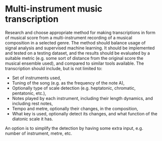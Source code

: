 # Multi-instrument music transcription

Research and choose appropriate method for making transcriptions in form of musical score from a multi-instrument recording of a musical composition in a selected genre.
The method should balance usage of signal analysis and supervised machine learning. It should be implemented and tested on a testing dataset, and the results should be evaluated by a suitable metric (e.g. some sort of distance from the original score the musical ensemble used), and compared to similar tools available.
The transcription should include, but is not limited to:
* Set of instruments used,
* Tuning of the song (e.g. as the frequency of the note A),
* Optionally type of scale detection (e.g. heptatonic, chromatic, pentatonic, etc.),
* Notes played by each instrument, including their length dynamics, and including rest notes,
* Tempo and metre, optionally their changes, in the composition,
* What key is used, optionally detect its changes, and what function of the diatonic scale it has.

An option is to simplify the detection by having some extra input, e.g. number of instrument, metre, etc.